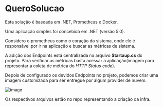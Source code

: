 # QueroSolucao

Esta solução é baseada em .NET, Prometheus e Docker.

Uma aplicação simples foi concebida em .NET (versão 5.0).

Considero o prometheus como o coração do sistema, onde ele é responsável por ir na aplicação e buscar as métricas de sistema.

A adição dos Endpoints está centralizada no arquivo **Startaup.cs** do projeto. Para verificar as métricas basta acessar a aplicação(imagem para representar a coleta de métrica do *HTTP Status code*).

Depois de configurado os devidos Endpoints no projeto, podemos criar uma imagem customizada para ser entregue por algum provider de nuvem.

![image](https://user-images.githubusercontent.com/12403699/222585362-1c214d13-7c13-45f8-bfc5-f4aa9d9b6fa8.png)

Os respectivos arquivos estão no repo representando a criação da infra.
